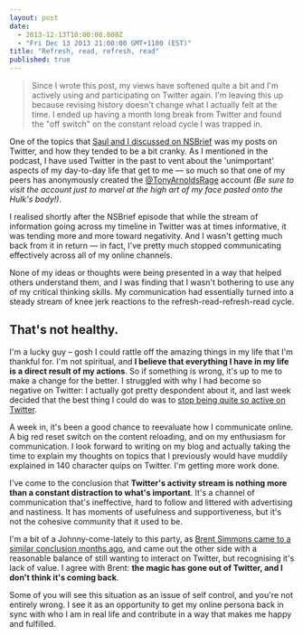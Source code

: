 ```yaml
---
layout: post
date: 
  - 2013-12-13T10:00:00.000Z
  - "Fri Dec 13 2013 21:00:00 GMT+1100 (EST)"
title: "Refresh, read, refresh, read"
published: true
---
```


> Since I wrote this post, my views have softened quite a bit and I'm actively using and participating on Twitter again. I'm leaving this up because revising history doesn't change what I actually felt at the time.
> I ended up having a month long break from Twitter and found the "off switch" on the constant reload cycle I was trapped in.

One of the topics that [Saul and I discussed on NSBrief](http://nsbrief.com/111-tony-arnold/) was my posts on Twitter, and how they tended to be a bit cranky. As I mentioned in the podcast, I have used Twitter in the past to vent about the 'unimportant' aspects of my day-to-day life that get to me — so much so that one of my peers has anonymously created the [@TonyArnoldsRage](http://twitter.com/TonyArnoldsRage) account _(Be sure to visit the account just to marvel at the high art of my face pasted onto the Hulk's body!)_.

I realised shortly after the NSBrief episode that while the stream of information going across my timeline in Twitter was at times informative, it was tending more and more toward negativity. And I wasn't getting much back from it in return — in fact, I've pretty much stopped communicating effectively across all of my online channels.

None of my ideas or thoughts were being presented in a way that helped others understand them, and I was finding that I wasn't bothering to use any of my critical thinking skills. My communication had essentially turned into a steady stream of knee jerk reactions to the refresh-read-refresh-read cycle.

## That's not healthy.

I'm a lucky guy – gosh I could rattle off the amazing things in my life that I'm thankful for. I'm not spiritual, and **I believe that everything I have in my life is a direct result of my actions**. So if something is wrong, it's up to me to make a change for the better. I struggled with why I had become so negative on Twitter: I actually got pretty despondent about it, and last week decided that the best thing I could do was to [stop being quite so active on Twitter](https://twitter.com/tonyarnold/status/407798899370254336).

A week in, it's been a good chance to reevaluate how I communicate online. A big red reset switch on the content reloading, and on my enthusiasm for communication. I look forward to writing on my blog and actually taking the time to explain my thoughts on topics that I previously would have muddily explained in 140 character quips on Twitter. I'm getting more work done.

I've come to the conclusion that **Twitter's activity stream is nothing more than a constant distraction to what's important**. It's a channel of communication that's ineffective, hard to follow and littered with advertising and nastiness. It has moments of usefulness and supportiveness, but it's not the cohesive community that it used to be.

I'm a bit of a Johnny-come-lately to this party, as [Brent Simmons came to a similar conclusion months ago](http://inessential.com/2013/12/12/the_stream), and came out the other side with a reasonable balance of still wanting to interact on Twitter, but recognising it's lack of value. I agree with Brent: **the magic has gone out of Twitter, and I don't think it's coming back**.

Some of you will see this situation as an issue of self control, and you're not entirely wrong. I see it as an opportunity to get my online persona back in sync with who I am in real life and contribute in a way that makes me happy and fulfilled.